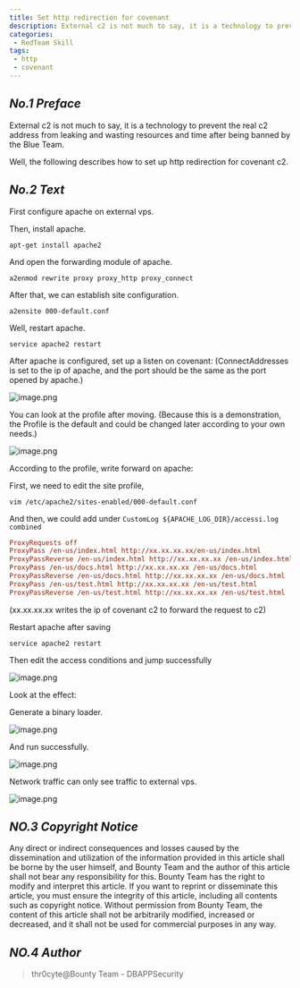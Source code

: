 ```yaml
---
title: Set http redirection for covenant
description: External c2 is not much to say, it is a technology to prevent the real c2 address from leaking and wasting resources and time after being banned by the Blue Team.
categories:
 - RedTeam Skill
tags:
 - http
 - covenant
---
```


## *No.1 Preface*

External c2 is not much to say, it is a technology to prevent the real c2 address from leaking and wasting resources and time after being banned by the Blue Team.

Well, the following describes how to set up http redirection for covenant c2.

## *No.2 Text*

First configure apache on external vps.

Then, install apache.

`apt-get install apache2`

And open the forwarding module of apache.

`a2enmod rewrite proxy proxy_http proxy_connect`

After that, we can establish site configuration.

`a2ensite 000-default.conf`

Well, restart apache.

`service apache2 restart`

After apache is configured, set up a listen on covenant: (ConnectAddresses is set to the ip of apache, and the port should be the same as the port opened by apache.)

![image.png]({{site.url}}/upload/2021-02-21-Set-http-redirection-for-covenant/w9JdKnvlLX8My2I.png)

You can look at the profile after moving. (Because this is a demonstration, the Profile is the default and could be changed later according to your own needs.)

![image.png]({{site.url}}/upload/2021-02-21-Set-http-redirection-for-covenant/LTk7J3MtyAcsZbC.png)

According to the profile, write forward on apache:

First, we need to edit the site profile,

`vim /etc/apache2/sites-enabled/000-default.conf`

And then, we could add under `CustomLog ${APACHE_LOG_DIR}/accessi.log combined`

```ini
ProxyRequests off
ProxyPass /en-us/index.html http://xx.xx.xx.xx/en-us/index.html
ProxyPassReverse /en-us/index.html http://xx.xx.xx.xx /en-us/index.html
ProxyPass /en-us/docs.html http://xx.xx.xx.xx /en-us/docs.html
ProxyPassReverse /en-us/docs.html http://xx.xx.xx.xx /en-us/docs.html
ProxyPass /en-us/test.html http://xx.xx.xx.xx /en-us/test.html
ProxyPassReverse /en-us/test.html http://xx.xx.xx.xx /en-us/test.html
```

(xx.xx.xx.xx writes the ip of covenant c2 to forward the request to c2)

Restart apache after saving

`service apache2 restart`

Then edit the access conditions and jump successfully

![image.png]({{site.url}}/upload/2021-02-21-Set-http-redirection-for-covenant/GQw85ZeKautmpLU.png)

Look at the effect:

Generate a binary loader.

![image.png]({{site.url}}/upload/2021-02-21-Set-http-redirection-for-covenant/94UpvWuNP8Jtsna.png)

And run successfully.

![image.png]({{site.url}}/upload/2021-02-21-Set-http-redirection-for-covenant/Ui7e63ajbrxquJ2.png)

Network traffic can only see traffic to external vps.

![image.png]({{site.url}}/upload/2021-02-21-Set-http-redirection-for-covenant/PHIb74cOrZi3yve.png)

## *NO.3 Copyright Notice*

Any direct or indirect consequences and losses caused by the dissemination and utilization of the information provided in this article shall be borne by the user himself, and Bounty Team and the author of this article shall not bear any responsibility for this. Bounty Team has the right to modify and interpret this article. If you want to reprint or disseminate this article, you must ensure the integrity of this article, including all contents such as copyright notice. Without permission from Bounty Team, the content of this article shall not be arbitrarily modified, increased or decreased, and it shall not be used for commercial purposes in any way.

## *NO.4 Author*

>  thr0cyte@Bounty Team - DBAPPSecurity
